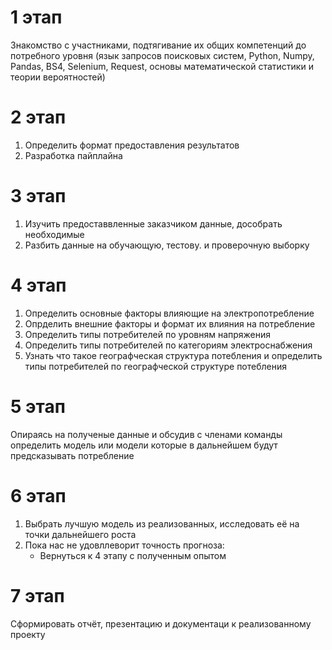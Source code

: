 # 1 этап
Знакомство с участниками, подтягивание их общих компетенций до потребного уровня (язык запросов поисковых систем, Python, Numpy, Pandas, BS4, Selenium, Request, основы математической статистики и теории вероятностей)
# 2 этап
1. Определить формат предоставления результатов 
2. Разработка пайплайна 
# 3 этап
1. Изучить предоставвленные заказчиком данные, дособрать необходимые
2. Разбить данные на обучающую, тестову. и проверочную выборку
# 4 этап
1. Определить основные факторы влияющие на электропотребление
2. Опрделить внешние факторы и формат их влияния на потребление
3. Определить типы потребителей по уровням напряжения
4. Определить типы потребителей по категориям электроснабжения
5. Узнать что такое географческая структура потебления и определить типы потребителей по географческой структуре потебления
# 5 этап
Опираясь на полученые данные и обсудив с членами команды определить модель или модели  которые в дальнейшем будут предсказывать потребление
# 6 этап
1. Выбрать лучшую модель из реализованных,  исследовать её на точки дальнейшего роста 
2. Пока нас не удовллеворит точность прогноза:
	- Вернуться к 4 этапу с полученным опытом
# 7 этап
Сформировать отчёт, презентацию и документаци к реализованному проекту


